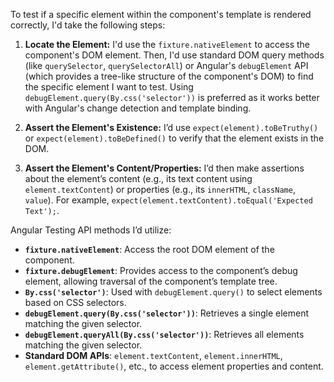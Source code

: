 To test if a specific element within the component's template is rendered correctly, I'd take the following steps:

1. **Locate the Element:**  I'd use the `fixture.nativeElement` to access the component's DOM element.  Then, I'd use standard DOM query methods (like `querySelector`, `querySelectorAll`) or Angular's `debugElement` API (which provides a tree-like structure of the component's DOM) to find the specific element I want to test. Using `debugElement.query(By.css('selector'))` is preferred as it works better with Angular's change detection and template binding.

2. **Assert the Element's Existence:** I’d use `expect(element).toBeTruthy()` or `expect(element).toBeDefined()` to verify that the element exists in the DOM.

3. **Assert the Element's Content/Properties:**  I’d then make assertions about the element’s content (e.g., its text content using `element.textContent`) or properties (e.g., its `innerHTML`, `className`, `value`). For example, `expect(element.textContent).toEqual('Expected Text');`.

Angular Testing API methods I’d utilize:

*   **`fixture.nativeElement`**: Access the root DOM element of the component.
*   **`fixture.debugElement`**: Provides access to the component’s debug element, allowing traversal of the component’s template tree.
*   **`By.css('selector')`**:  Used with `debugElement.query()` to select elements based on CSS selectors.
*   **`debugElement.query(By.css('selector'))`**: Retrieves a single element matching the given selector.
*   **`debugElement.queryAll(By.css('selector'))`**: Retrieves all elements matching the given selector.
*   **Standard DOM APIs**: `element.textContent`, `element.innerHTML`, `element.getAttribute()`, etc., to access element properties and content.